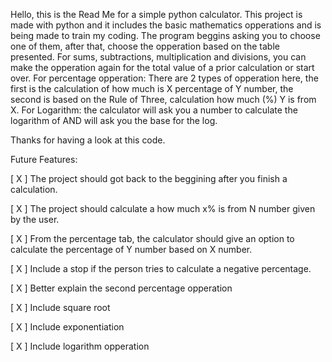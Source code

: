 Hello, this is the Read Me for a simple python calculator.
This project is made with python and it includes the basic mathematics opperations and is being made to train my coding.
The program beggins asking you to choose one of them, after that, choose the opperation based on the table presented.
For sums, subtractions, multiplication and divisions, you can make the opperation again for the total value of a prior calculation or start over.
For percentage opperation: There are 2 types of opperation here, the first is the calculation of how much is X percentage of Y number, the second is based on the Rule of Three, calculation how much (%) Y is from X.
For Logarithm: the calculator will ask you a number to calculate the logarithm of AND will ask you the base for the log.

Thanks for having a look at this code.

Future Features:

[ X ] The project should got back to the beggining after you finish a calculation.

[ X ] The project should calculate a how much x% is from N number given by the user. 

[ X ] From the percentage tab, the calculator should give an option to calculate the percentage of Y number based on X number.

[ X ] Include a stop if the person tries to calculate a negative percentage.

[ X ] Better explain the second percentage opperation

[ X ] Include square root

[ X ] Include exponentiation

[ X ] Include logarithm opperation